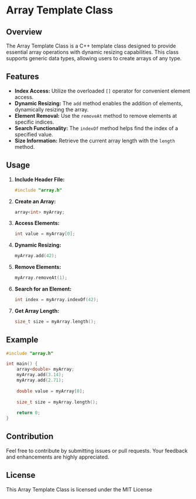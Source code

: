 # Array Template Class

## Overview
The Array Template Class is a C++ template class designed to provide essential array operations with dynamic resizing capabilities. This class supports generic data types, allowing users to create arrays of any type.

## Features
- **Index Access:** Utilize the overloaded `[]` operator for convenient element access.
- **Dynamic Resizing:** The `add` method enables the addition of elements, dynamically resizing the array.
- **Element Removal:** Use the `removeAt` method to remove elements at specific indices.
- **Search Functionality:** The `indexOf` method helps find the index of a specified value.
- **Size Information:** Retrieve the current array length with the `length` method.

## Usage
1. **Include Header File:**
   ```cpp
   #include "array.h"
   ```

2. **Create an Array:**
   ```cpp
   array<int> myArray;
   ```

3. **Access Elements:**
   ```cpp
   int value = myArray[0];
   ```

4. **Dynamic Resizing:**
   ```cpp
   myArray.add(42);
   ```

5. **Remove Elements:**
   ```cpp
   myArray.removeAt(1);
   ```

6. **Search for an Element:**
   ```cpp
   int index = myArray.indexOf(42);
   ```

7. **Get Array Length:**
   ```cpp
   size_t size = myArray.length();
   ```

## Example
```cpp
#include "array.h"

int main() {
    array<double> myArray;
    myArray.add(3.14);
    myArray.add(2.71);
    
    double value = myArray[0];
    
    size_t size = myArray.length();
    
    return 0;
}
```

## Contribution
Feel free to contribute by submitting issues or pull requests. Your feedback and enhancements are highly appreciated.

## License
This Array Template Class is licensed under the MIT License
